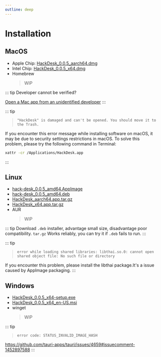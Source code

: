 ```yaml
---
outline: deep
---
```


# Installation

## MacOS

- Apple Chip: [HackDesk_0.0.5_aarch64.dmg](https://github.com/EastSun5566/hackdesk/releases/download/hackdesk-v0.0.5/HackDesk_0.0.5_aarch64.dmg)
- Intel Chip: [HackDesk_0.0.5_x64.dmg](https://github.com/EastSun5566/hackdesk/releases/download/hackdesk-v0.0.5/HackDesk_0.0.5_x64.dmg)
- Homebrew
  > WIP

::: tip
Developer cannot be verified?

[Open a Mac app from an unidentified developer](https://support.apple.com/en-sg/guide/mac-help/mh40616/mac)
:::

::: tip

> `"HackDesk" is damaged and can't be opened. You should move it to the Trash.`

If you encounter this error message while installing software on macOS, it may be due to security settings restrictions in macOS. To solve this problem, please try the following command in Terminal:

```sh
xattr -cr /Applications/HackDesk.app
```

:::

## Linux

- [hack-desk_0.0.5_amd64.AppImage](https://github.com/EastSun5566/hackdesk/releases/download/hackdesk-v0.0.5/hack-desk_0.0.5_amd64.AppImage)
- [hack-desk_0.0.5_amd64.deb](https://github.com/EastSun5566/hackdesk/releases/download/hackdesk-v0.0.5/hack-desk_0.0.5_amd64.deb)
- [HackDesk_aarch64.app.tar.gz](https://github.com/EastSun5566/hackdesk/releases/download/hackdesk-v0.0.5/HackDesk_aarch64.app.tar.gz)
- [HackDesk_x64.app.tar.gz](https://github.com/EastSun5566/hackdesk/releases/download/hackdesk-v0.0.5/HackDesk_x64.app.tar.gz)
- AUR
  > WIP

::: tip
Download `.deb` installer, advantage small size, disadvantage poor compatibility.
`tar.gz` Works reliably, you can try it if `.deb` fails to run.
:::

::: tip

> `error while loading shared libraries: libthai.so.0: cannot open shared object file: No such file or directory`

If you encounter this problem, please install the libthai package.It's a issue caused by AppImage packaging.
:::

## Windows

- [HackDesk_0.0.5_x64-setup.exe](https://github.com/EastSun5566/hackdesk/releases/download/hackdesk-v0.0.5/HackDesk_0.0.5_x64-setup.exe)
- [HackDesk_0.0.5_x64_en-US.msi](https://github.com/EastSun5566/hackdesk/releases/download/hackdesk-v0.0.5/HackDesk_0.0.5_x64_en-US.msi)
- winget
  > WIP

::: tip

> `error code: STATUS_INVALID_IMAGE_HASH`

<https://github.com/tauri-apps/tauri/issues/4659#issuecomment-1452897588>
:::
